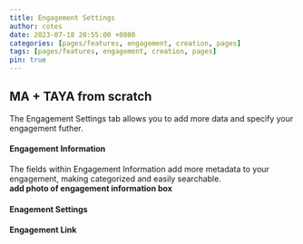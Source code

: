 ```yaml
---
title: Engagement Settings
author: cotes
date: 2023-07-18 20:55:00 +0800
categories: [pages/features, engagement, creation, pages]
tags: [pages/features, engagement, creation, pages]
pin: true
---
```

## MA + TAYA from scratch  

The Engagement Settings tab allows you to add more data and specify your engagement futher.  
#### Engagement Information  
The fields within Engagement Information add more metadata to your engagement, making categorized and easily searchable.  
**add photo of engagement information box**  

#### Enagement Settings  
#### Engagement Link 
